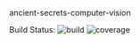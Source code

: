 ancient-secrets-computer-vision

Build Status: ![build](https://gitlab.com/shubhamwagh48/ancient-secrets-computer-vision/badges/master/build.svg)
![coverage](https://gitlab.com/shubhamwagh48/ancient-secrets-computer-vision/badges/master/coverage.svg?style=flat)
